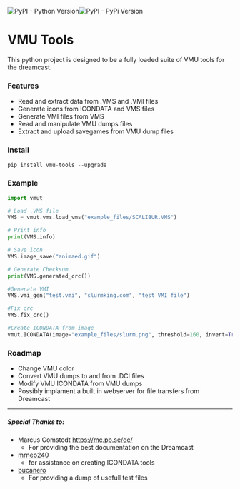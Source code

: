 ![PyPI - Python Version](https://img.shields.io/pypi/pyversions/vmu-tools)![PyPI - PyPi Version](https://img.shields.io/pypi/v/vmu-tools.svg)

# VMU Tools

This python project is designed to be a fully loaded suite of VMU tools for the dreamcast.

### Features
* Read and extract data from .VMS and  .VMI files
* Generate icons from ICONDATA and VMS files
* Generate VMI files from VMS 
* Read and manipulate VMU dumps files
* Extract and upload savegames from VMU dump files

### Install 
``` python
pip install vmu-tools --upgrade
```

### Example

```python
import vmut

# Load .VMS file
VMS = vmut.vms.load_vms("example_files/SCALIBUR.VMS")

# Print info
print(VMS.info)

# Save icon
VMS.image_save("animaed.gif")

# Generate Checksum
print(VMS.generated_crc())

#Generate VMI
VMS.vmi_gen("test.vmi", "slurmking.com", "test VMI file")

#Fix crc
VMS.fix_crc()

#Create ICONDATA from image
vmut.ICONDATA(image="example_files/slurm.png", threshold=160, invert=True).save()
```




### Roadmap
* Change VMU color
* Convert VMU dumps to and from .DCI files
* Modify VMU ICONDATA from VMU dumps
* Possibly implament a built in webserver for file transfers from Dreamcast




----
##### Special Thanks  to:
* Marcus Comstedt https://mc.pp.se/dc/
	* For providing the best documentation on the Dreamcast 
* [mrneo240](https://github.com/mrneo240)
	* for assistance on creating ICONDATA tools
*  [bucanero](https://github.com/bucanero)
	* For providing a dump of usefull test files
